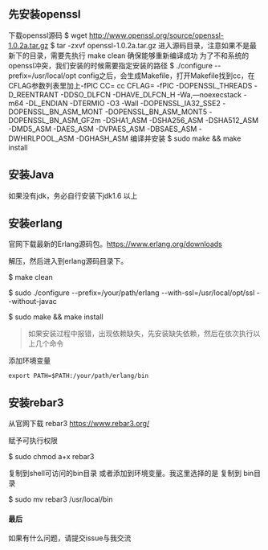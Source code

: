 ## 先安装openssl
下载openssl源码
$ wget http://www.openssl.org/source/openssl-1.0.2a.tar.gz
$ tar -zxvf openssl-1.0.2a.tar.gz
进入源码目录，注意如果不是最新下的目录，需要先执行 make clean 确保能够重新编译成功
为了不和系统的openssl冲突，我们安装的时候需要指定安装的路径
$ ./configure --prefix=/usr/local/opt
config之后，会生成Makefile，打开Makefile找到cc，在CFLAG参数列表里加上-fPIC
CC= cc
CFLAG= -fPIC -DOPENSSL_THREADS -D_REENTRANT -DDSO_DLFCN -DHAVE_DLFCN_H -Wa,—noexecstack -m64 -DL_ENDIAN -DTERMIO -O3 -Wall -DOPENSSL_IA32_SSE2 -DOPENSSL_BN_ASM_MONT -DOPENSSL_BN_ASM_MONT5 -DOPENSSL_BN_ASM_GF2m -DSHA1_ASM -DSHA256_ASM -DSHA512_ASM -DMD5_ASM -DAES_ASM -DVPAES_ASM -DBSAES_ASM -DWHIRLPOOL_ASM -DGHASH_ASM
编译并安装
$ sudo make && make install

## 安装Java

如果没有jdk，务必自行安装下jdk1.6 以上



## 安装erlang

官网下载最新的Erlang源码包。<https://www.erlang.org/downloads>

解压，然后进入到erlang源码目录下。

$ make clean

$ sudo ./configure  --prefix=/your/path/erlang --with-ssl=/usr/local/opt/ssl --without-javac

$ sudo make && make install 

> 如果安装过程中报错，出现依赖缺失，先安装缺失依赖，然后在依次执行以上几个命令



添加环境变量



```shell
export PATH=$PATH:/your/path/erlang/bin
```



## 安装rebar3



从官网下载 rebar3  <https://www.rebar3.org/>



赋予可执行权限



$ sudo chmod a+x rebar3



复制到shell可访问的bin目录 或者添加到环境变量。我这里选择的是 复制到 bin目录



$ sudo mv rebar3 /usr/local/bin



#### 最后

如果有什么问题，请提交issue与我交流